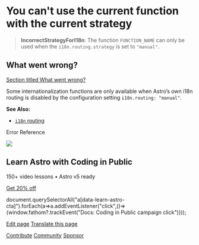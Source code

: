 You can't use the current function with the current strategy
============================================================

> **IncorrectStrategyForI18n**: The function `FUNCTION_NAME` can only be used when the `i18n.routing.strategy` is set to `"manual"`.

What went wrong?
----------------

[Section titled What went wrong?](#what-went-wrong)

Some internationalization functions are only available when Astro’s own i18n routing is disabled by the configuration setting `i18n.routing: "manual"`.

**See Also:**

*   [`i18n` routing](/en/guides/internationalization/#routing)

Error Reference

![](/_astro/CodingInPublic.DpaYu7Qd_5sx41.webp)

Learn Astro with **Coding in Public**
-------------------------------------

150+ video lessons • Astro v5 ready

[Get 20% off](https://learnastro.dev?code=ASTRO_PROMO)

document.querySelectorAll("a\[data-learn-astro-cta\]").forEach(a=>a.addEventListener("click",()=>{window.fathom?.trackEvent("Docs: Coding in Public campaign click")}));

[Edit page](https://github.com/withastro/astro/blob/main/packages/astro/src/core/errors/errors-data.ts) [Translate this page](https://contribute.docs.astro.build/guides/i18n/)

[Contribute](/en/contribute/) [Community](https://astro.build/chat) [Sponsor](https://opencollective.com/astrodotbuild)


